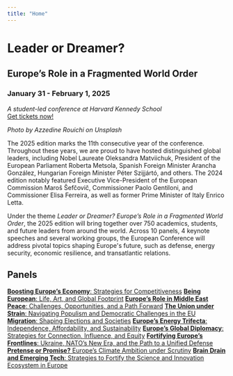 ```yaml
---
title: "Home"
---
```


<div class="homepage-conference-title">
  <h1>Leader or Dreamer?</h1>
  <h2>Europe’s Role in a Fragmented World Order</h2>
  <h3>January 31 - February 1, 2025</h3>
  <div id='student-run'>
    <i>A student-led conference at Harvard Kennedy School</i>
  </div>
  <div>
    <a id='tickets-btn' class="pure-button pure-button-primary" href="https://secure.touchnet.net/C20832_ustores/web/store_main.jsp?STOREID=18&SINGLESTORE=true"> Get tickets now! </a>
  </div>
  <p id='increase'
  </p>
  <div id='countdown'>
  </div>
  <div class="title-caption">
    <i>Photo by Azzedine Rouichi on Unsplash</i>
  </div>
</div>

<div class="homepage-conference-blurb">
<p>The 2025 edition marks the 11th consecutive year of the conference. Throughout these years, we are proud to have hosted distinguished global leaders, including Nobel Laureate Oleksandra Matviichuk, President of the European Parliament Roberta Metsola, Spanish Foreign Minister Arancha González, Hungarian Foreign Minister Péter Szijjártó, and others. The 2024 edition notably featured Executive Vice-President of the European Commission Maroš Šefčovič, Commissioner Paolo Gentiloni, and Commissioner Elisa Ferreira, as well as former Prime Minister of Italy Enrico Letta.</p>
<p>Under the theme <i>Leader or Dreamer? Europe’s Role in a Fragmented World Order</i>, the 2025 edition will bring together over 750 academics, students, and future leaders from around the world. Across 10 panels, 4 keynote speeches and several working groups, the European Conference will address pivotal topics shaping Europe's future, such as defense, energy security, economic resilience, and transatlantic relations.</p>

</div>

<!--
<h2 id="speakers-list" class="homepage-headers">Speakers</h2>
<div class="homepage-speakers-list">
  {{< speakers_list >}}
</div>
-->

<h2 class="homepage-headers">Panels</h2>
<div class="homepage-panel-grid">
  <div class = "panel-grid">
    <a class = "panel-grid-item pure-button pure-button-primary" href="/speakers/#speaker-title-a"><b>Boosting Europe’s Economy</b>: Strategies for Competitiveness</a>
    <a class = "panel-grid-item pure-button pure-button-primary" href="/speakers/#speaker-title-b"><b>Being European</b>: Life, Art, and Global Footprint</a>
    <a class = "panel-grid-item pure-button pure-button-primary" href="/speakers/#speaker-title-c"><b>Europe’s Role in Middle East Peace</b>: Challenges, Opportunities, and a Path Forward</a>  
    <a class = "panel-grid-item pure-button pure-button-primary" href="/speakers/#speaker-title-d"><b>The Union under Strain</b>: Navigating Populism and Democratic Challenges in the EU</a>
    <a class = "panel-grid-item pure-button pure-button-primary" href="/speakers/#speaker-title-e"><b>Migration</b>: Shaping Elections and Societies</a>
    <a class = "panel-grid-item pure-button pure-button-primary" href="/speakers/#speaker-title-f"><b>Europe’s Energy Trifecta</b>: Independence, Affordability, and Sustainability</a>
    <a class = "panel-grid-item pure-button pure-button-primary" href="/speakers/#speaker-title-g"><b>Europe’s Global Diplomacy</b>: Strategies for Connection, Influence, and Equity</a>
    <a class = "panel-grid-item pure-button pure-button-primary" href="/speakers/#speaker-title-h"><b>Fortifying Europe’s Frontlines</b>: Ukraine, NATO’s New Era, and the Path to a Unified Defense</a>
    <a class = "panel-grid-item pure-button pure-button-primary" href="/speakers/#speaker-title-i"><b>Pretense or Promise?</b> Europe’s Climate Ambition under Scrutiny</a>
    <a class = "panel-grid-item pure-button pure-button-primary" href="/speakers/#speaker-title-j"><b>Brain Drain and Emerging Tech</b>: Strategies to Fortify the Science and Innovation Ecosystem in Europe</a>
  </div>
</div>

<!--
<h2 class="homepage-headers">Questions and Answers</h2>
<div class="homepage-q-and-a">
  <div class = "q-and-a-flex">
    <div class = "q-and-a-flex-item">
      <b>Why should you attend the European Conference?</b>
      <p>At the European Conference, you will have the exclusive opportunity to</p>
      <ul>
        <li><i>Network with Influential European and American Figures:</i> Connect with high-ranking officials, from government representatives to business leaders, who are shaping the future of Europe. This is your chance to engage with those who make impactful decisions.</li>
        <li><i>Forge Relationships with Your Peers:</i> Meet like-minded students and future stakeholders who are passionate about European affairs. Share ideas, collaborate, and build relationships that can last a lifetime.</li>
        <li><i>Discover the Diverse Facets of Europe:</i> Our carefully curated panels and discussions will delve into various aspects of Europe, from politics and economics to culture and innovation. You will gain valuable insights into this dynamic continent.</li>
      </ul>
    </div>
    <div class = "q-and-a-flex-item">
      <b>What can you expect at the European Conference?</b>
      <ul>
        <li><i>Engaging Panels:</i> The European Conference will feature expert panels on pressing European issues, providing deep insights and discussions led by prominent figures in the field.</li>
        <li><i>Keynote Speakers:</i> Be inspired by thought-provoking keynote speakers who have made a significant impact on the   European stage.</li>
        <li><i>Networking Opportunities:</i> The conference offers ample networking breaks and social events, ensuring you can connect with fellow attendees and our esteemed guests.</li>
        <li><i>Interactive Workshops:</i> Participate in interactive workshops that will develop your skills and knowledge about Europe's role on the global stage.</li>
        <li><i>Cultural Showcase:</i> Immerse yourself in European culture through exhibits, performances, and art installations.</li>
        <li><i>Unforgettable Gala Evening:</i> Enjoy a spectacular gala evening, creating an intimate environment for insightful conversations and connections.</li>
      </ul>
    </div>
  </div>
</div>

<h2 class="homepage-headers"> We look forward to welcoming you in Cambridge!</h2>
-->

